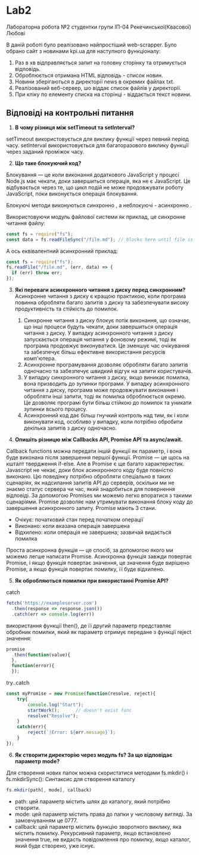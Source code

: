 # Lab2

Лабораторна робота №2 студентки групи ІП-04 Рекечинської(Квасової) Любові

В даній роботі було реалізовано найпростіший web-scrapper. Було обрано сайт з новинами kpi.ua для наступного функціоналу:

1. Раз в хв відправляється запит на головну сторінку та отримується відповідь.
2. Оброблюється отримана HTML відповідь - список новин.
3. Новини зберігаються в директорії news в окремих файлах txt.
4. Реалізований веб-сервер, шо віддає список файлів у директорії.
5. При кліку по елементу списка на сторінці - віддається текст новини.

## Відповіді на контрольні питання

1. **В чому різниця між setTimeout та setInterval?**

setTimeout використовується для виклику функції через певний період часу. 
setInterval використовується для багаторазового виклику функції через заданий проміжок часу. 

2. **Що таке блокуючий код?**

Блокування — це коли виконання додаткового JavaScript у процесі Node.js має чекати, доки завершиться операція, яка не є JavaScript. Це відбувається через те, що цикл подій не може продовжувати роботу JavaScript, поки виконується операція блокування.

Блокуючі методи виконуються синхронно , а неблокуючі - асинхронно .

Використовуючи модуль файлової системи як приклад, це синхронне читання файлу:

```javascript
const fs = require("fs");
const data = fs.readFileSync("/file.md"); // blocks here until file is read
```

А ось еквівалентний асинхронний приклад:

```javascript
const fs = require("fs");
fs.readFile("/file.md", (err, data) => {
  if (err) throw err;
});
```

3. **Які переваги асинхронного читання з диску перед синхронним?**
Асинхронне читання з диску є кращою практикою, коли програма повинна обробляти багато запитів з диску та забезпечувати високу продуктивність та стійкість до помилок.

    1. Синхронне читання з диску блокує потік виконання, що означає, що інші процеси будуть чекати, доки завершиться операція читання з диску. У випадку асинхронного читання з диску запускається операція читання у фоновому режимі, тоді як програма продовжує виконуватися. Це зменшує час очікування та забезпечує більш ефективне використання ресурсів комп'ютера.
    2. Асинхронне програмування дозволяє обробляти багато запитів одночасно та забезпечує швидкий відгук на запити користувачів.
    3. У випадку синхронного читання з диску, якщо виникає помилка, вона призводить до зупинки програми. У випадку асинхронного читання з диску, програма може продовжувати виконання і обробляти інші запити, тоді як помилка оброблюється окремо. Це дозволяє програмі бути більш стійкою до помилок та уникати зупинки всього процесу.
    4. Асинхронний код дає більш гнучкий контроль над тим, як і коли виконувати код, особливо у випадку, коли потрібно обробити декілька запитів з диску одночасно.

4. **Опишіть різницю між Callbacks API, Promise API та async/await.**

Callback functions можна передати іншій функції як параметр, і вона буде виконана після завершення першої функції.
Promise — це щось на кшталт твердження if-else. Але в Promise є ще багато характеристик. Javascript не чекає, доки блок асинхронного коду буде повністю виконано. Цю поведінку потрібно обробляти спеціально в таких сценаріях, як надсилання запитів API до серверів, оскільки ми не знаємо статус сервера чи час, який знадобиться для повернення відповіді. За допомогою Promises ми можемо легко впоратися з такими сценаріями. Promise дозволяє нам утримувати виконання блоку коду до завершення асинхронного запиту.
Promise мають 3 стани.
- Очікує: початковий стан перед початком операції
- Виконано: коли вказана операція завершена
- Відхилено: коли операція не завершена; зазвичай видається помилка

Проста асинхронна функція — це спосіб, за допомогою якого ми можемо легше написати Promise. Асинхронна функція завжди повертає Promise, і якщо функція повертає значення, це значення буде вирішено Promise, а якщо функція повертає помилку, її буде відхилено.

5. **Як обробляються помилки при використанні Promise API?**

catch

```javascript
fetch('https://exampleserver.com')
  .then(response => response.json())
  .catch(err => console.log(err)) 
```

використання функції then(), де її другий параметр представляє обробник помилки, який як параметр отримує передане з функції reject значення:

```javascript
promise
  .then(function(value){
  },
  function(error){
  });
```

try..catch

```javascript
const myPromise = new Promise(function(resolve, reject){
    try{
        console.log("Start");
        startWork();      // doesn't exist func
        resolve("Resolve");
    }
    catch(err){
        reject(`|Error: ${err.message}`);
    }
});
```

6. **Як створити директорію через модуль fs? За що відповідає параметр mode?**

Для створення нових папок можна скористатися методами fs.mkdir() і fs.mkdirSync():
Синтаксис для створення каталогу

```javascript
fs.mkdir(path[, mode], callback)
```

- path: цей параметр містить шлях до каталогу, який потрібно створити.
- mode: цей параметр містить права до папки у числовому вигляді. За замовчуванням це 0777.
- callback: цей параметр містить функцію зворотного виклику, яка містить помилку. Рекурсивний параметр, якщо встановлено значення true, не видасть повідомлення про помилку, якщо каталог, який буде створено, уже існує.